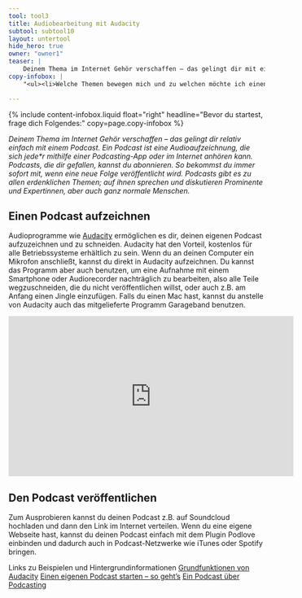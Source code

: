 ```yaml
---
tool: tool3
title: Audiobearbeitung mit Audacity
subtool: subtool10
layout: untertool
hide_hero: true
owner: "owner1"
teaser: |
    Deinem Thema im Internet Gehör verschaffen – das gelingt dir mit einem Podcast. Hier erfährst du wie das geht.
copy-infobox: |
    "<ul><li>Welche Themen bewegen mich und zu welchen möchte ich einen Podcast aufnehmen?</li><li>Wer ist die Zielgruppe meines Podcasts, wen will ich informieren?</li></ul>""

---
```

{% include content-infobox.liquid float="right" headline="Bevor du startest, frage dich Folgendes:" copy=page.copy-infobox %}

*Deinem Thema im Internet Gehör verschaffen – das gelingt dir relativ einfach mit einem Podcast. Ein Podcast ist eine Audioaufzeichnung, die sich jede\*r mithilfe einer Podcasting-App oder im Internet anhören kann. Podcasts, die dir gefallen, kannst du abonnieren. So bekommst du immer sofort mit, wenn eine neue Folge veröffentlicht wird. Podcasts gibt es zu allen erdenklichen Themen; auf ihnen sprechen und diskutieren Prominente und Expertinnen, aber auch ganz normale Menschen.*

## Einen Podcast aufzeichnen
Audioprogramme wie [Audacity](https://www.audacity.de/) ermöglichen es dir, deinen eigenen Podcast aufzuzeichnen und zu schneiden. Audacity hat den Vorteil, kostenlos für alle Betriebssysteme erhältlich zu sein.
Wenn du an deinen Computer ein Mikrofon anschließt, kannst du direkt in Audacity aufzeichnen. Du kannst das Programm aber auch benutzen, um eine Aufnahme mit einem Smartphone oder Audiorecorder nachträglich zu bearbeiten, also alle Teile wegzuschneiden, die du nicht veröffentlichen willst, oder auch z.B. am Anfang einen Jingle einzufügen. Falls du einen Mac hast, kannst du anstelle von Audacity auch das mitgelieferte Programm Garageband benutzen.

<div class="videoiframe"><iframe width="560" height="315" src="https://www.youtube-nocookie.com/embed/Z7696y0115Y" frameborder="0" allow="accelerometer; autoplay; encrypted-media; gyroscope; picture-in-picture" allowfullscreen></iframe></div>

## Den Podcast veröffentlichen
Zum Ausprobieren kannst du deinen Podcast z.B. auf Soundcloud hochladen und dann den Link im Internet verteilen. Wenn du eine eigene Webseite hast, kannst du deinen Podcast einfach mit dem Plugin Podlove einbinden und dadurch auch in Podcast-Netzwerke wie iTunes oder Spotify bringen.

<p class="link-list">
    <span class="link-list-headline">Links zu Beispielen und Hintergrundinformationen</span>
    <a class="external-link" href="http://www.schule-bw.de/faecher-und-schularten/mathematisch-naturwissenschaftliche-faecher/physik/computer-im-physikunterricht/soundkarte/programme/audacity" target="_blank">Grundfunktionen von Audacity</a>
    <a class="external-link" href="https://podcast-helden.de/podcast-starten-einfach/" target="_blank">Einen eigenen Podcast starten – so geht’s</a>
    <a class="external-link" href="https://der-lautsprecher.de/" target="_blank">Ein Podcast über Podcasting</a>
</p>